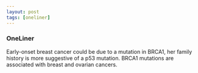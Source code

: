 ```yaml
---
layout: post
tags: [oneliner]
---
```



### OneLiner

Early-onset breast cancer could be due to a mutation in BRCA1, her family history is more suggestive of a p53 mutation. BRCA1 mutations are associated with breast and ovarian cancers.

